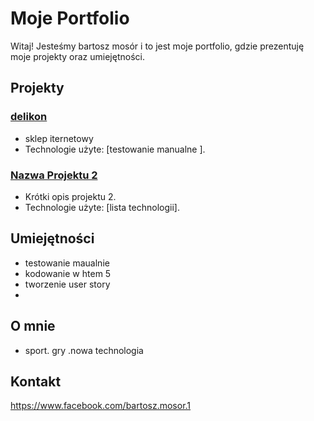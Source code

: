 # Moje Portfolio

Witaj! Jesteśmy bartosz  mosór i to jest moje portfolio, gdzie prezentuję moje projekty oraz umiejętności.

## Projekty

### [delikon ]( https://testy-ernabo.atlassian.net/jira/software/projects/DEL/boards/3)
- sklep iternetowy
- Technologie użyte: [testowanie  manualne ].

### [Nazwa Projektu 2](link_do_projektu_2)
- Krótki opis projektu 2.
- Technologie użyte: [lista technologii].

## Umiejętności

- testowanie maualnie
- kodowanie w htem 5
- tworzenie  user story
- 

## O mnie

-  sport. gry .nowa   technologia

## Kontakt
https://www.facebook.com/bartosz.mosor.1



